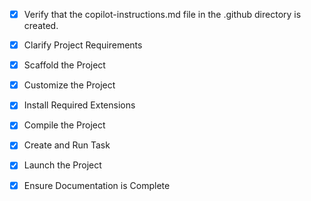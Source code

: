 <!-- Mars Agriculture Game Angular Project -->
- [x] Verify that the copilot-instructions.md file in the .github directory is created.

- [x] Clarify Project Requirements
	<!-- Angular game project for Mars planet agriculture education with spinning planet, area selection, drag-and-drop farming interface, and quiz system -->

- [x] Scaffold the Project
	<!-- Created Angular 16 project structure with components: mars-planet, area-selection, farming-interface, quiz, and game-data service -->

- [x] Customize the Project
	<!-- Implemented Mars spinning planet, interactive area selection, farming interface with HTML5 drag-and-drop, and educational quiz system -->

- [x] Install Required Extensions
	<!-- Angular Language Service extension installed -->

- [x] Compile the Project
	<!-- Dependencies installed, project compiles successfully, removed incompatible Angular CDK -->

- [x] Create and Run Task
	<!-- Angular development server task created and running -->

- [x] Launch the Project
	<!-- Development server launched successfully at http://localhost:4200 -->

- [x] Ensure Documentation is Complete
	<!-- Comprehensive README.md created with game features, setup instructions, and educational objectives -->
